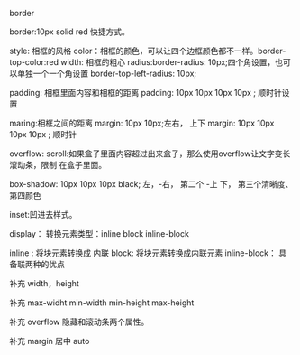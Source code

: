 border 

border:10px solid red  快捷方式。

style: 相框的风格
color：相框的颜色，可以让四个边框颜色都不一样。border-top-color:red
width: 相框的粗心
radius:border-radius: 10px;四个角设置，也可以单独一个一个角设置 border-top-left-radius: 10px;



padding: 相框里面内容和相框的距离
padding: 10px 10px  10px 10px ; 顺时针设置



maring:相框之间的距离 
margin: 10px 10px;左右， 上下
margin: 10px 10px 10px 10px ; 顺时针 


overflow: scroll:如果盒子里面内容超过出来盒子，那么使用overflow让文字变长滚动条，限制
在盒子里面。


box-shadow: 10px 10px 10px black; 
左，-右， 第二个 -上 下， 第三个清晰度、第四颜色 

inset:凹进去样式。


display：
转换元素类型：inline block  inline-block

inline : 将块元素转换成 内联
block: 将块元素转换成内联元素
inline-block： 具备联两种的优点


补充 width，height

补充 max-widht min-width min-height max-height 

补充 overflow 隐藏和滚动条两个属性。

补充 margin 居中 auto